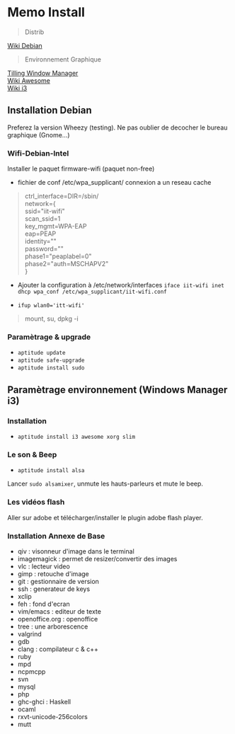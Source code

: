 # Memo Install


> Distrib

[Wiki Debian](http://fr.wikipedia.org/wiki/Debian)

> Environnement Graphique

[Tilling Window Manager](http://en.wikipedia.org/wiki/Tiling_window_manager)  
[Wiki Awesome](http://awesome.naquadah.org/wiki/Main_Page)  
[Wiki i3](3wm.org/docs/userguide.html)  


## Installation Debian

Preferez la version Wheezy (testing).
Ne pas oublier de decocher le bureau graphique (Gnome...)

### Wifi-Debian-Intel

Installer le paquet firmware-wifi (paquet non-free)
* fichier de conf /etc/wpa_supplicant/
connexion a un reseau cache
>  ctrl_interface=DIR=/sbin/  
   network={  
   ssid="iit-wifi"  
   scan_ssid=1  
   key_mgmt=WPA-EAP  
   eap=PEAP  
   identity=""  
   password=""  
   phase1="peaplabel=0"  
   phase2="auth=MSCHAPV2"  
 }  


* Ajouter la configuration à /etc/network/interfaces
`iface iit-wifi inet dhcp
wpa_conf /etc/wpa_supplicant/iit-wifi.conf`

* `ifup wlan0='itt-wifi'`

> mount, su, dpkg -i


### Paramètrage & upgrade

* `aptitude update`
* `aptitude safe-upgrade`
* `aptitude install sudo`


## Paramètrage environnement (Windows Manager i3)

### Installation

* `aptitude install i3 awesome xorg slim`

### Le son & Beep

* `aptitude install alsa`

Lancer `sudo alsamixer`, unmute les hauts-parleurs et mute le beep.


### Les vidéos flash

Aller sur adobe et télécharger/installer le plugin adobe flash player.

### Installation Annexe de Base

* qiv : visonneur d'image dans le terminal
* imagemagick : permet de resizer/convertir des images
* vlc : lecteur video
* gimp : retouche d'image
* git : gestionnaire de version
* ssh : generateur de keys
* xclip
* feh : fond d'ecran
* vim/emacs : editeur de texte
* openoffice.org : openoffice
* tree : une arborescence
* valgrind
* gdb
* clang : compilateur c & c++
* ruby
* mpd
* ncpmcpp
* svn
* mysql
* php
* ghc-ghci : Haskell
* ocaml
* rxvt-unicode-256colors
* mutt


